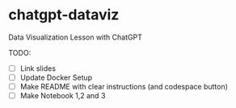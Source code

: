 # chatgpt-dataviz

Data Visualization Lesson with ChatGPT

TODO: 

* [ ] Link slides
* [ ] Update Docker Setup
* [ ] Make README with clear instructions (and codespace button)
* [ ] Make Notebook 1,2 and 3
